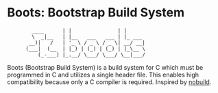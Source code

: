 # Boots: Bootstrap Build System

```
        ____      | |               | |
        \  _|__   | |__   ___   ___ | |_ ___
       __)|   /   | '_ \ / _ \ / _ \| __/ __|
      (___|  (__  | |_) | (_) | (_) | |_\__ \
          (_-___) |_.__/ \___/ \___/ \__|___/

```

Boots (Bootstrap Build System) is a build system for C which must be programmed in C and utilizes a single header file.
This enables high compatibility because only a C compiler is required.
Inspired by [nobuild](www.github.com/tsoding/nobuild).

